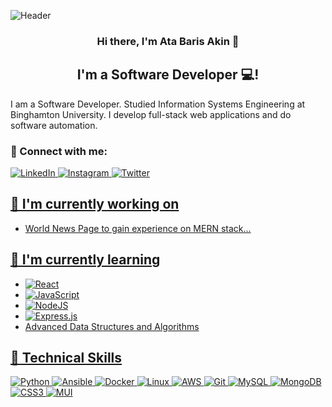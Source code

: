 ![Header](https://avatars.githubusercontent.com/u/107643083?s=400&u=0980972b9ce9e2406d8f22ba820b70b91fbec10f&v=4)

<h3 align="center">
Hi there, I'm Ata Baris Akin 👋
</h3>

<h2 align="center">
I'm a Software Developer 💻!
</h2> 

 I am a Software Developer. Studied Information Systems Engineering at Binghamton University. I develop full-stack web applications and do software automation.
 
 ### 🤝 Connect with me:

<a href="https://www.linkedin.com/in/ata-b-akin/"> ![LinkedIn](https://img.shields.io/badge/linkedin-%230077B5.svg?style=for-the-badge&logo=linkedin&logoColor=white)
 <a href="https://www.instagram.com/ataabaaris/">![Instagram](https://img.shields.io/badge/ataabaaris-%23E4405F.svg?style=for-the-badge&logo=Instagram&logoColor=white)
   <a href="https://twitter.com/ata_akn1/">![Twitter](https://img.shields.io/twitter/url?style=social&url=https%3A%2F%2Ftwitter.com%2Fata_akn1)
 
 ## 🔭 I'm currently working on

- World News Page to gain experience on MERN stack...

## 🌱 I'm currently learning

- ![React](https://img.shields.io/badge/react-%2320232a.svg?style=for-the-badge&logo=react&logoColor=%2361DAFB)
- ![JavaScript](https://img.shields.io/badge/javascript-%23323330.svg?style=for-the-badge&logo=javascript&logoColor=%23F7DF1E)
- ![NodeJS](https://img.shields.io/badge/node.js-6DA55F?style=for-the-badge&logo=node.js&logoColor=white)
- ![Express.js](https://img.shields.io/badge/express.js-%23404d59.svg?style=for-the-badge&logo=express&logoColor=%2361DAFB)
- Advanced Data Structures and Algorithms

## 💼 Technical Skills

![Python](https://img.shields.io/badge/python-3670A0?style=for-the-badge&logo=python&logoColor=ffdd54)
![Ansible](https://img.shields.io/badge/ansible-%231A1918.svg?style=for-the-badge&logo=ansible&logoColor=white)
![Docker](https://img.shields.io/badge/docker-%230db7ed.svg?style=for-the-badge&logo=docker&logoColor=white)
![Linux](https://img.shields.io/badge/Linux-FCC624?style=for-the-badge&logo=linux&logoColor=black)
![AWS](https://img.shields.io/badge/AWS-%23FF9900.svg?style=for-the-badge&logo=amazon-aws&logoColor=white)
![Git](https://img.shields.io/badge/git-%23F05033.svg?style=for-the-badge&logo=git&logoColor=white)
![MySQL](https://img.shields.io/badge/mysql-%2300f.svg?style=for-the-badge&logo=mysql&logoColor=white)
![MongoDB](https://img.shields.io/badge/MongoDB-%234ea94b.svg?style=for-the-badge&logo=mongodb&logoColor=white)
![CSS3](https://img.shields.io/badge/css3-%231572B6.svg?style=for-the-badge&logo=css3&logoColor=white)
![MUI](https://img.shields.io/badge/MUI-%230081CB.svg?style=for-the-badge&logo=material-ui&logoColor=white)



